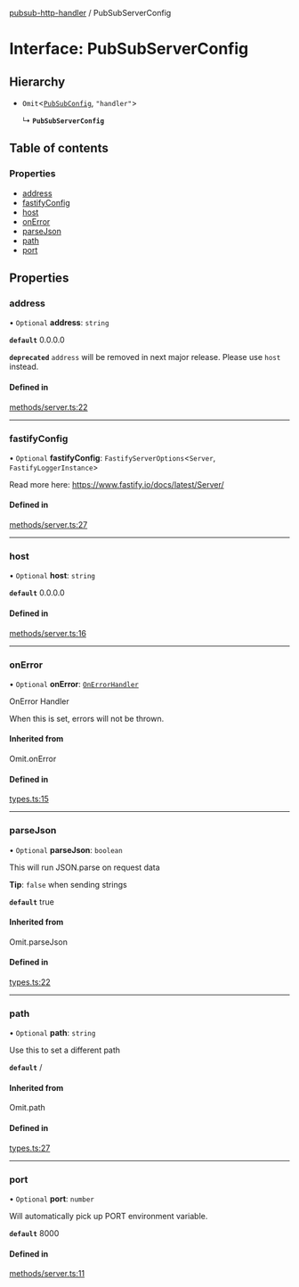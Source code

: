 [pubsub-http-handler](../README.md) / PubSubServerConfig

# Interface: PubSubServerConfig

## Hierarchy

- `Omit`<[`PubSubConfig`](PubSubConfig.md), ``"handler"``\>

  ↳ **`PubSubServerConfig`**

## Table of contents

### Properties

- [address](PubSubServerConfig.md#address)
- [fastifyConfig](PubSubServerConfig.md#fastifyconfig)
- [host](PubSubServerConfig.md#host)
- [onError](PubSubServerConfig.md#onerror)
- [parseJson](PubSubServerConfig.md#parsejson)
- [path](PubSubServerConfig.md#path)
- [port](PubSubServerConfig.md#port)

## Properties

### address

• `Optional` **address**: `string`

**`default`** 0.0.0.0

**`deprecated`** `address` will be removed in next major release. Please use `host` instead.

#### Defined in

[methods/server.ts:22](https://github.com/cobraz/pubsub-http-handler/blob/d14dfe1/src/methods/server.ts#L22)

___

### fastifyConfig

• `Optional` **fastifyConfig**: `FastifyServerOptions`<`Server`, `FastifyLoggerInstance`\>

Read more here: https://www.fastify.io/docs/latest/Server/

#### Defined in

[methods/server.ts:27](https://github.com/cobraz/pubsub-http-handler/blob/d14dfe1/src/methods/server.ts#L27)

___

### host

• `Optional` **host**: `string`

**`default`** 0.0.0.0

#### Defined in

[methods/server.ts:16](https://github.com/cobraz/pubsub-http-handler/blob/d14dfe1/src/methods/server.ts#L16)

___

### onError

• `Optional` **onError**: [`OnErrorHandler`](../README.md#onerrorhandler)

OnError Handler

When this is set, errors will not be
thrown.

#### Inherited from

Omit.onError

#### Defined in

[types.ts:15](https://github.com/cobraz/pubsub-http-handler/blob/d14dfe1/src/types.ts#L15)

___

### parseJson

• `Optional` **parseJson**: `boolean`

This will run JSON.parse on request data

**Tip**: `false` when sending strings

**`default`** true

#### Inherited from

Omit.parseJson

#### Defined in

[types.ts:22](https://github.com/cobraz/pubsub-http-handler/blob/d14dfe1/src/types.ts#L22)

___

### path

• `Optional` **path**: `string`

Use this to set a different path

**`default`** /

#### Inherited from

Omit.path

#### Defined in

[types.ts:27](https://github.com/cobraz/pubsub-http-handler/blob/d14dfe1/src/types.ts#L27)

___

### port

• `Optional` **port**: `number`

Will automatically pick up PORT environment variable.

**`default`** 8000

#### Defined in

[methods/server.ts:11](https://github.com/cobraz/pubsub-http-handler/blob/d14dfe1/src/methods/server.ts#L11)

